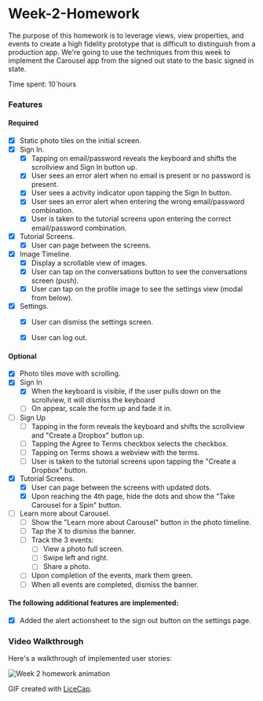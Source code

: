 # Week-2-Homework

The purpose of this homework is to leverage views, view properties, and events to create a high fidelity prototype that is difficult to distinguish from a production app. We're going to use the techniques from this week to implement the Carousel app from the signed out state to the basic signed in state.

Time spent: 10`hours

### Features

#### Required

- [X] Static photo tiles on the initial screen.
- [X] Sign In.
  - [X] Tapping on email/password reveals the keyboard and shifts the scrollview and Sign In button up.
  - [X] User sees an error alert when no email is present or no password is present.
  - [X] User sees a activity indicator upon tapping the Sign In button.
  - [X] User sees an error alert when entering the wrong email/password combination.
  - [X] User is taken to the tutorial screens upon entering the correct email/password combination.
- [X] Tutorial Screens.
  - [X] User can page between the screens.
- [X] Image Timeline.
  - [X] Display a scrollable view of images.
  - [X] User can tap on the conversations button to see the conversations screen (push).
  - [X] User can tap on the profile image to see the settings view (modal from below).
- [X] Settings.
  - [X] User can dismiss the settings screen.
  - [X] User can log out.



#### Optional

- [X] Photo tiles move with scrolling.
- [X] Sign In
  - [X] When the keyboard is visible, if the user pulls down on the scrollview, it will dismiss the keyboard
  - [ ] On appear, scale the form up and fade it in.
- [ ] Sign Up
  - [ ] Tapping in the form reveals the keyboard and shifts the scrollview and "Create a Dropbox" button up.
  - [ ] Tapping the Agree to Terms checkbox selects the checkbox.
  - [ ] Tapping on Terms shows a webview with the terms.
  - [ ] User is taken to the tutorial screens upon tapping the "Create a Dropbox" button.
- [X] Tutorial Screens.
  - [X] User can page between the screens with updated dots.
  - [X] Upon reaching the 4th page, hide the dots and show the "Take Carousel for a Spin" button.
- [ ] Learn more about Carousel.
  - [ ] Show the "Learn more about Carousel" button in the photo timeline.
  - [ ] Tap the X to dismiss the banner.
  - [ ] Track the 3 events:
    - [ ] View a photo full screen.
    - [ ] Swipe left and right.
    - [ ] Share a photo.
  - [ ] Upon completion of the events, mark them green.
  - [ ] When all events are completed, dismiss the banner.

#### The following **additional** features are implemented:

- [X] Added the alert actionsheet to the sign out button on the settings page.

### Video Walkthrough 

Here's a walkthrough of implemented user stories:

![Week 2 homework animation](https://github.com/nvisanji/Week-2-Homework/blob/master/week2_homework.gif?raw=true)

GIF created with [LiceCap](http://www.cockos.com/licecap/).

